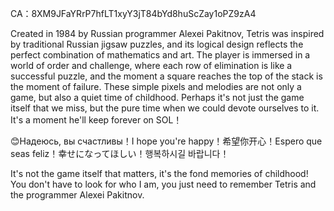 CA：8XM9JFaYRrP7hfLT1xyY3jT84bYd8huScZay1oPZ9zA4

Created in 1984 by Russian programmer Alexei Pakitnov, Tetris was inspired by traditional Russian jigsaw puzzles, and its logical design reflects the perfect combination of mathematics and art. The player is immersed in a world of order and challenge, where each row of elimination is like a successful puzzle, and the moment a square reaches the top of the stack is the moment of failure. These simple pixels and melodies are not only a game, but also a quiet time of childhood. Perhaps it's not just the game itself that we miss, but the pure time when we could devote ourselves to it. It's a moment he'll keep forever on SOL！

😊Надеюсь, вы счастливы！I hope you're happy！希望你开心！Espero que seas feliz！幸せになってほしい！행복하시길 바랍니다！

It's not the game itself that matters, it's the fond memories of childhood!
You don't have to look for who I am, you just need to remember Tetris and the programmer Alexei Pakitnov.
